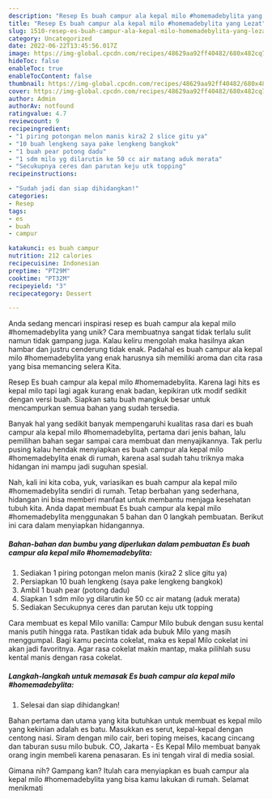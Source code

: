 ```yaml
---
description: "Resep Es buah campur ala kepal milo #homemadebylita yang Lezat"
title: "Resep Es buah campur ala kepal milo #homemadebylita yang Lezat"
slug: 1510-resep-es-buah-campur-ala-kepal-milo-homemadebylita-yang-lezat
category: Uncategorized
date: 2022-06-22T13:45:56.017Z
image: https://img-global.cpcdn.com/recipes/48629aa92ff40482/680x482cq70/es-buah-campur-ala-kepal-milo-homemadebylita-foto-resep-utama.jpg
hideToc: false
enableToc: true
enableTocContent: false
thumbnail: https://img-global.cpcdn.com/recipes/48629aa92ff40482/680x482cq70/es-buah-campur-ala-kepal-milo-homemadebylita-foto-resep-utama.jpg
cover: https://img-global.cpcdn.com/recipes/48629aa92ff40482/680x482cq70/es-buah-campur-ala-kepal-milo-homemadebylita-foto-resep-utama.jpg
author: Admin
authorAv: notfound
ratingvalue: 4.7
reviewcount: 9
recipeingredient:
- "1 piring potongan melon manis kira2 2 slice gitu ya"
- "10 buah lengkeng saya pake lengkeng bangkok"
- "1 buah pear potong dadu"
- "1 sdm milo yg dilarutin ke 50 cc air matang aduk merata"
- "Secukupnya ceres dan parutan keju utk topping"
recipeinstructions:

- "Sudah jadi dan siap dihidangkan!"
categories:
- Resep
tags:
- es
- buah
- campur

katakunci: es buah campur 
nutrition: 212 calories
recipecuisine: Indonesian
preptime: "PT29M"
cooktime: "PT32M"
recipeyield: "3"
recipecategory: Dessert

---
```





Anda sedang mencari inspirasi resep es buah campur ala kepal milo #homemadebylita yang unik? Cara membuatnya sangat tidak terlalu sulit namun tidak gampang juga. Kalau keliru mengolah maka hasilnya akan hambar dan justru cenderung tidak enak. Padahal es buah campur ala kepal milo #homemadebylita yang enak harusnya sih memiliki aroma dan cita rasa yang bisa memancing selera Kita.





Resep Es buah campur ala kepal milo #homemadebylita. Karena lagi hits es kepal milo tapi lagi agak kurang enak badan, kepikiran utk modif sedikit dengan versi buah. Siapkan satu buah mangkuk besar untuk mencampurkan semua bahan yang sudah tersedia.

Banyak hal yang sedikit banyak mempengaruhi kualitas rasa dari es buah campur ala kepal milo #homemadebylita, pertama dari jenis bahan, lalu pemilihan bahan segar sampai cara membuat dan menyajikannya. Tak perlu pusing kalau hendak menyiapkan es buah campur ala kepal milo #homemadebylita enak di rumah, karena asal sudah tahu triknya maka hidangan ini mampu jadi suguhan spesial.






Nah, kali ini kita coba, yuk, variasikan es buah campur ala kepal milo #homemadebylita sendiri di rumah. Tetap berbahan yang sederhana, hidangan ini bisa memberi manfaat untuk membantu menjaga kesehatan tubuh kita. Anda dapat membuat Es buah campur ala kepal milo #homemadebylita menggunakan 5 bahan dan 0 langkah pembuatan. Berikut ini cara dalam menyiapkan hidangannya.

<!--inarticleads1-->

##### Bahan-bahan dan bumbu yang diperlukan dalam pembuatan Es buah campur ala kepal milo #homemadebylita:

1. Sediakan 1 piring potongan melon manis (kira2 2 slice gitu ya)
1. Persiapkan 10 buah lengkeng (saya pake lengkeng bangkok)
1. Ambil 1 buah pear (potong dadu)
1. Siapkan 1 sdm milo yg dilarutin ke 50 cc air matang (aduk merata)
1. Sediakan Secukupnya ceres dan parutan keju utk topping


Cara membuat es kepal Milo vanilla: Campur Milo bubuk dengan susu kental manis putih hingga rata. Pastikan tidak ada bubuk Milo yang masih menggumpal. Bagi kamu pecinta cokelat, maka es kepal Milo cokelat ini akan jadi favoritnya. Agar rasa cokelat makin mantap, maka pilihlah susu kental manis dengan rasa cokelat. 

<!--inarticleads2-->

##### Langkah-langkah untuk memasak Es buah campur ala kepal milo #homemadebylita:


1. Selesai dan siap dihidangkan!

Bahan pertama dan utama yang kita butuhkan untuk membuat es kepal milo yang kekinian adalah es batu. Masukkan es serut, kepal-kepal dengan centong nasi. Siram dengan milo cair, beri toping meises, kacang cincang dan taburan susu milo bubuk. CO, Jakarta - Es Kepal Milo membuat banyak orang ingin membeli karena penasaran. Es ini tengah viral di media sosial. 

Gimana nih? Gampang kan? Itulah cara menyiapkan es buah campur ala kepal milo #homemadebylita yang bisa kamu lakukan di rumah. Selamat menikmati
